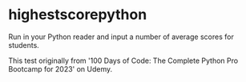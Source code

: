 # highestscorepython

Run in your Python reader and input a number of average scores for students.

This test originally from '100 Days of Code: The Complete Python Pro Bootcamp for 2023' on Udemy.
